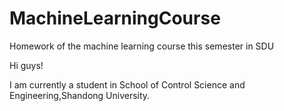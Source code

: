 # MachineLearningCourse
Homework of the machine learning course this semester in SDU

Hi guys!

I am currently a student in School of Control Science and Engineering,Shandong University.
